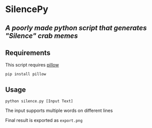 # SilencePy
## *A poorly made python script that generates "Silence" crab memes*

## Requirements
This script requires [pillow](https://python-pillow.org/)

`pip install pillow`

## Usage
`python silence.py [Input Text]`

The input supports multiple words on different lines

Final result is exported as `export.png`
